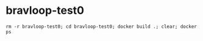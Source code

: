# bravloop-test0

```
rm -r bravloop-test0; cd bravloop-test0; docker build .; clear; docker ps
```
